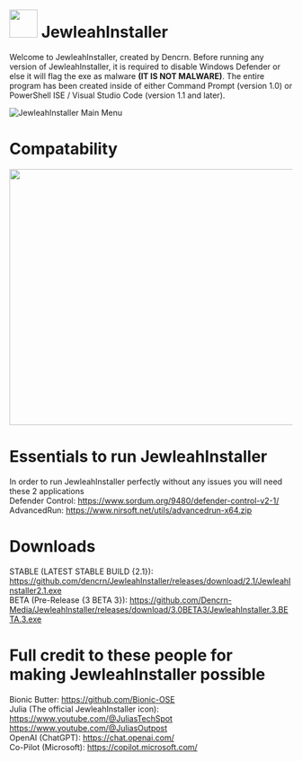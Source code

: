 # <img src="https://i.imgur.com/ITKjM1A.jpeg" width="50" height="50"> JewleahInstaller
Welcome to JewleahInstaller, created by Dencrn. Before running any version of JewleahInstaller, it is required to disable Windows Defender or else it will flag the exe as malware **(IT IS NOT MALWARE)**. The entire program has been created inside of either Command Prompt (version 1.0) or PowerShell ISE / Visual Studio Code (version 1.1 and later).

![JewleahInstaller Main Menu](https://i.imgur.com/uiIZdmo.png)

# Compatability
<img src="https://i.imgur.com/rgOAtpY.jpeg" width="809" height="456">

# Essentials to run JewleahInstaller
In order to run JewleahInstaller perfectly without any issues you will need these 2 applications <br>
Defender Control: https://www.sordum.org/9480/defender-control-v2-1/ <br>
AdvancedRun: https://www.nirsoft.net/utils/advancedrun-x64.zip <br>
# Downloads
STABLE (LATEST STABLE BUILD {2.1}): https://github.com/dencrn/JewleahInstaller/releases/download/2.1/JewleahInstaller2.1.exe <br>
BETA (Pre-Release {3 BETA 3}): https://github.com/Dencrn-Media/JewleahInstaller/releases/download/3.0BETA3/JewleahInstaller.3.BETA.3.exe

# Full credit to these people for making JewleahInstaller possible
Bionic Butter: https://github.com/Bionic-OSE
<br>
Julia (The official JewleahInstaller icon): https://www.youtube.com/@JuliasTechSpot https://www.youtube.com/@JuliasOutpost
<br>
OpenAI (ChatGPT): https://chat.openai.com/
<br>
Co-Pilot (Microsoft): https://copilot.microsoft.com/

